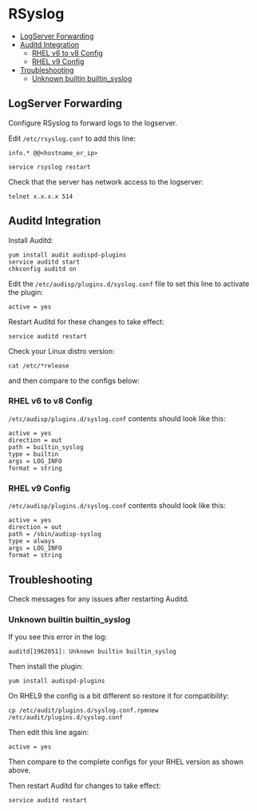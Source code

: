 # RSyslog

<!-- INDEX_START -->

- [LogServer Forwarding](#logserver-forwarding)
- [Auditd Integration](#auditd-integration)
  - [RHEL v6 to v8 Config](#rhel-v6-to-v8-config)
  - [RHEL v9 Config](#rhel-v9-config)
- [Troubleshooting](#troubleshooting)
  - [Unknown builtin builtin_syslog](#unknown-builtin-builtin_syslog)

<!-- INDEX_END -->

## LogServer Forwarding

Configure RSyslog to forward logs to the logserver.

Edit `/etc/rsyslog.conf` to add this line:

```text
info.* @@<hostname_or_ip>
```

```shell
service rsyslog restart
```

Check that the server has network access to the logserver:

```shell
telnet x.x.x.x 514
```

## Auditd Integration

Install Auditd:

```shell
yum install audit audispd-plugins
service auditd start
chkconfig auditd on
```

Edit the `/etc/audisp/plugins.d/syslog.conf` file to set this line to activate the plugin:

```shell
active = yes
```

Restart Auditd for these changes to take effect:

```shell
service auditd restart
```

Check your Linux distro version:

```shell
cat /etc/*release
```

and then compare to the configs below:

### RHEL v6 to v8 Config

`/etc/audisp/plugins.d/syslog.conf` contents should look like this:

```text
active = yes
direction = out
path = builtin_syslog
type = builtin
args = LOG_INFO
format = string
```

### RHEL v9 Config

`/etc/audisp/plugins.d/syslog.conf` contents should look like this:

```text
active = yes
direction = out
path = /sbin/audisp-syslog
type = always
args = LOG_INFO
format = string
```

## Troubleshooting

Check messages for any issues after restarting Auditd.

### Unknown builtin builtin_syslog

If you see this error in the log:

```text
auditd[1962051]: Unknown builtin builtin_syslog
```

Then install the plugin:

```shell
yum install audispd-plugins
```

On RHEL9 the config is a bit different so restore it for compatibility:

```shell
cp /etc/audit/plugins.d/syslog.conf.rpmnew /etc/audit/plugins.d/syslog.conf
```

Then edit this line again:

```text
active = yes
```

Then compare to the complete configs for your RHEL version as shown above.

Then restart Auditd for changes to take effect:

```shell
service auditd restart
```
